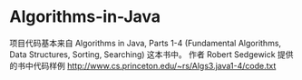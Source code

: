 # Algorithms-in-Java
项目代码基本来自  Algorithms in Java, Parts 1-4 (Fundamental Algorithms, Data Structures, Sorting, Searching) 这本书中。
作者 Robert Sedgewick 提供的书中代码样例 http://www.cs.princeton.edu/~rs/Algs3.java1-4/code.txt
